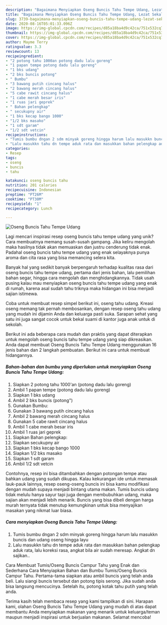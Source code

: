```yaml
---
description: "Bagaimana Menyiapkan Oseng Buncis Tahu Tempe Udang, Lezat Sekali"
title: "Bagaimana Menyiapkan Oseng Buncis Tahu Tempe Udang, Lezat Sekali"
slug: 3739-bagaimana-menyiapkan-oseng-buncis-tahu-tempe-udang-lezat-sekali
date: 2020-08-16T05:01:33.096Z
image: https://img-global.cpcdn.com/recipes/d85a18ba4d9c42ca/751x532cq70/oseng-buncis-tahu-tempe-udang-foto-resep-utama.jpg
thumbnail: https://img-global.cpcdn.com/recipes/d85a18ba4d9c42ca/751x532cq70/oseng-buncis-tahu-tempe-udang-foto-resep-utama.jpg
cover: https://img-global.cpcdn.com/recipes/d85a18ba4d9c42ca/751x532cq70/oseng-buncis-tahu-tempe-udang-foto-resep-utama.jpg
author: Mayme Terry
ratingvalue: 3.3
reviewcount: 13
recipeingredient:
- "2 potong tahu 1000an potong dadu lalu goreng"
- "1 papan tempe potong dadu lalu goreng"
- "1 bks udang"
- "2 bks buncis potong"
- " Bumbu"
- "3 bawang putih cincang halus"
- "2 bawang merah cincang halus"
- "5 cabe rawit cincang halus"
- "1 cabe merah besar iris"
- "1 ruas jari geprek"
- " Bahan pelengkap"
- " secukupny air"
- "1 bks kecap bango 1000"
- "1/2 bks masako"
- "1 sdt garam"
- "1/2 sdt vetcin"
recipeinstructions:
- "Tumis bumbu dngan 2 sdm minyak goreng hingga harum lalu masukkn buncis dan udang oseng hingga layu"
- "Lalu masukkn tahu dn tempe aduk rata dan masukkan bahan pelengkap aduk rata, lalu koreksi rasa, angkat bila air sudah meresap. Angkat dn sajikan.."
categories:
- Resep
tags:
- oseng
- buncis
- tahu

katakunci: oseng buncis tahu 
nutrition: 201 calories
recipecuisine: Indonesian
preptime: "PT26M"
cooktime: "PT30M"
recipeyield: "1"
recipecategory: Lunch

---
```



![Oseng Buncis Tahu Tempe Udang](https://img-global.cpcdn.com/recipes/d85a18ba4d9c42ca/751x532cq70/oseng-buncis-tahu-tempe-udang-foto-resep-utama.jpg)

Lagi mencari inspirasi resep oseng buncis tahu tempe udang yang unik? Cara membuatnya memang susah-susah gampang. Jika keliru mengolah maka hasilnya tidak akan memuaskan dan justru cenderung tidak enak. Padahal oseng buncis tahu tempe udang yang enak selayaknya punya aroma dan cita rasa yang bisa memancing selera kita.

Banyak hal yang sedikit banyak berpengaruh terhadap kualitas rasa dari oseng buncis tahu tempe udang, pertama dari jenis bahan, lalu pemilihan bahan segar, hingga cara mengolah dan menghidangkannya. Tidak usah pusing kalau mau menyiapkan oseng buncis tahu tempe udang yang enak di rumah, karena asal sudah tahu triknya maka hidangan ini bisa menjadi sajian istimewa.

Coba untuk membuat resep simpel berikut ini, oseng tahu udang. Kreasi oseng memang tak pernah membosankan, dengan resep oseng tahu udang yang mudah ini dijamin Anda dan keluarga pasti suka. Sarapan sehat yang satu ini juga sangat cocok untuk bekal suami di kantor juga anak untuk di sekolah.


Berikut ini ada beberapa cara mudah dan praktis yang dapat diterapkan untuk mengolah oseng buncis tahu tempe udang yang siap dikreasikan. Anda dapat membuat Oseng Buncis Tahu Tempe Udang menggunakan 16 jenis bahan dan 2 langkah pembuatan. Berikut ini cara untuk membuat hidangannya.

<!--inarticleads1-->

##### Bahan-bahan dan bumbu yang diperlukan untuk menyiapkan Oseng Buncis Tahu Tempe Udang:

1. Siapkan 2 potong tahu 1000&#39;an (potong dadu lalu goreng)
1. Ambil 1 papan tempe (potong dadu lalu goreng)
1. Siapkan 1 bks udang
1. Ambil 2 bks buncis (potong&#34;)
1. Gunakan  Bumbu:
1. Gunakan 3 bawang putih cincang halus
1. Ambil 2 bawang merah cincang halus
1. Gunakan 5 cabe rawit cincang halus
1. Ambil 1 cabe merah besar iris
1. Ambil 1 ruas jari geprek
1. Siapkan  Bahan pelengkap:
1. Siapkan  secukupny air
1. Siapkan 1 bks kecap bango 1000
1. Siapkan 1/2 bks masako
1. Siapkan 1 sdt garam
1. Ambil 1/2 sdt vetcin


Contohnya, resep ini bisa ditambahkan dengan potongan tempe atau bahkan udang yang sudah dikupas. Kalau kekurangan ide untuk memasak lauk-pauk lainnya, resep oseng-oseng buncis ini bisa kamu modifikasi dengan mudah supaya menjadi bintang utama makan. Tumis buncis udang tidak melulu hanya sayur tapi juga dengan membubuhkan udang, maka sajian akan menjadi lebih menarik. Buncis yang bisa dibeli dengan harga murah ternyata tidak menutup kemungkinan untuk bisa menyajikan masakan yang nikmat luar biasa. 

<!--inarticleads2-->

##### Cara menyiapkan Oseng Buncis Tahu Tempe Udang:

1. Tumis bumbu dngan 2 sdm minyak goreng hingga harum lalu masukkn buncis dan udang oseng hingga layu
1. Lalu masukkn tahu dn tempe aduk rata dan masukkan bahan pelengkap aduk rata, lalu koreksi rasa, angkat bila air sudah meresap. Angkat dn sajikan..


Cara Membuat Tumis/Oseng Buncis Campur Tahu yang Enak dan Sederhana Cara Menyiapkan Bahan dan Bumbu Tumis/Oseng Buncis Campur Tahu. Pertama-tama siapkan atau ambil buncis yang telah anda beli. Lalu siangi buncis tersebut dan potong tipis serong. Jika sudah anda bisa langsung mencucinya. Setelah itu, potong kotak tahu putih yang telah anda. 

Terima kasih telah membaca resep yang kami tampilkan di sini. Harapan kami, olahan Oseng Buncis Tahu Tempe Udang yang mudah di atas dapat membantu Anda menyiapkan makanan yang menarik untuk keluarga/teman maupun menjadi inspirasi untuk berjualan makanan. Selamat mencoba!
